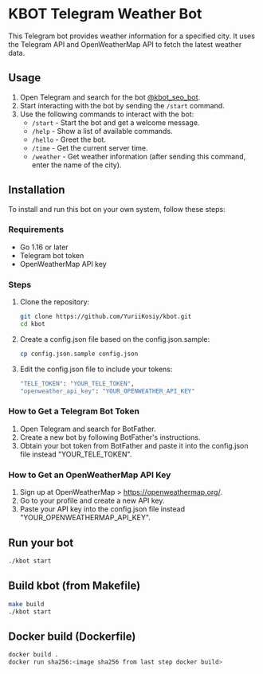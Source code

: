 # KBOT Telegram Weather Bot

This Telegram bot provides weather information for a specified city. It uses the Telegram API and OpenWeatherMap API to fetch the latest weather data.

## Usage

1. Open Telegram and search for the bot [@kbot_seo_bot](https://t.me/kbot_seo_bot).
2. Start interacting with the bot by sending the `/start` command.
3. Use the following commands to interact with the bot:
   - `/start` - Start the bot and get a welcome message.
   - `/help` - Show a list of available commands.
   - `/hello` - Greet the bot.
   - `/time` - Get the current server time.
   - `/weather` - Get weather information (after sending this command, enter the name of the city).

## Installation

To install and run this bot on your own system, follow these steps:

### Requirements

- Go 1.16 or later
- Telegram bot token
- OpenWeatherMap API key

### Steps

1. Clone the repository:
   ```sh
   git clone https://github.com/YuriiKosiy/kbot.git
   cd kbot

2. Create a config.json file based on the config.json.sample:
    ```sh
    cp config.json.sample config.json

3. Edit the config.json file to include your tokens:
     ```sh
    "TELE_TOKEN": "YOUR_TELE_TOKEN",
    "openweather_api_key": "YOUR_OPENWEATHER_API_KEY"

### How to Get a Telegram Bot Token

1. Open Telegram and search for BotFather.
2. Create a new bot by following BotFather's instructions.
3. Obtain your bot token from BotFather and paste it into the config.json file instead "YOUR_TELE_TOKEN".

### How to Get an OpenWeatherMap API Key

1. Sign up at OpenWeatherMap > https://openweathermap.org/.
2. Go to your profile and create a new API key.
3. Paste your API key into the config.json file instead "YOUR_OPENWEATHERMAP_API_KEY".

## Run your bot
   ```sh 
   ./kbot start
   ```

## Build kbot (from Makefile)
   ```sh
   make build
   ./kbot start
   ```

## Docker build (Dockerfile)
   ```sh
   docker build .
   docker run sha256:<image sha256 from last step docker build>
   ```

